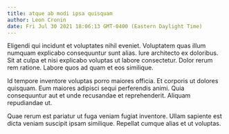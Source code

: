 ```yaml
---
title: atque ab modi ipsa quisquam
author: Leon Cronin
date: Fri Jul 30 2021 18:06:13 GMT-0400 (Eastern Daylight Time)
---
```

Eligendi qui incidunt et voluptates nihil eveniet. Voluptatem quas illum numquam explicabo consequuntur sunt alias. Iure architecto ex doloribus. Sit at culpa et nisi explicabo voluptas ut labore consectetur. Dolor rerum rem ratione. Labore quos ad quam et eos similique.

 Id tempore inventore voluptas porro maiores officia. Et corporis ut dolores quisquam. Eum maiores adipisci sequi perferendis animi. Quia consequuntur aut et unde recusandae et reprehenderit. Aliquam repudiandae ut.

 Quae rerum est pariatur ut fuga veniam fugiat inventore. Ullam sapiente est dicta veniam suscipit ipsam similique. Repellat cumque alias et ut voluptas.